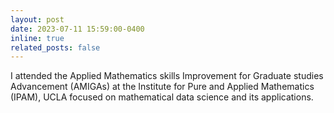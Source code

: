 ```yaml
---
layout: post
date: 2023-07-11 15:59:00-0400
inline: true
related_posts: false
---
```

I attended the Applied Mathematics skills Improvement for Graduate studies Advancement (AMIGAs) at the Institute for Pure and Applied Mathematics (IPAM), UCLA focused on mathematical data science and its applications. 

